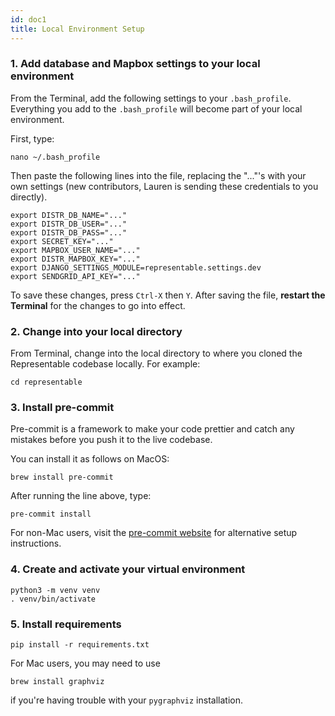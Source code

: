 ```yaml
---
id: doc1
title: Local Environment Setup
---
```


### 1. Add database and Mapbox settings to your local environment

From the Terminal, add the following settings to your `.bash_profile`. Everything you add to the `.bash_profile` will become part of your local environment.

First, type:

```
nano ~/.bash_profile
```

Then paste the following lines into the file, replacing the "..."'s with your own settings (new contributors, Lauren is sending these credentials to you directly).

```
export DISTR_DB_NAME="..."
export DISTR_DB_USER="..."
export DISTR_DB_PASS="..."
export SECRET_KEY="..."
export MAPBOX_USER_NAME="..."
export DISTR_MAPBOX_KEY="..."
export DJANGO_SETTINGS_MODULE=representable.settings.dev
export SENDGRID_API_KEY="..."
```

To save these changes, press `Ctrl-X` then `Y`. After saving the file, **restart the Terminal** for the changes to go into effect.

### 2. Change into your local directory

From Terminal, change into the local directory to where you cloned the Representable codebase locally. For example:

```
cd representable
```

### 3. Install pre-commit

Pre-commit is a framework to make your code prettier and catch any mistakes before you push it to the live
codebase.

You can install it as follows on MacOS:

```
brew install pre-commit
```

After running the line above, type:

```
pre-commit install
```

For non-Mac users, visit the [pre-commit website](https://pre-commit.com/) for alternative setup instructions.

### 4. Create and activate your virtual environment

```
python3 -m venv venv
. venv/bin/activate
```

### 5. Install requirements

```
pip install -r requirements.txt
```

For Mac users, you may need to use

```
brew install graphviz
```

if you're having trouble with your `pygraphviz` installation.
